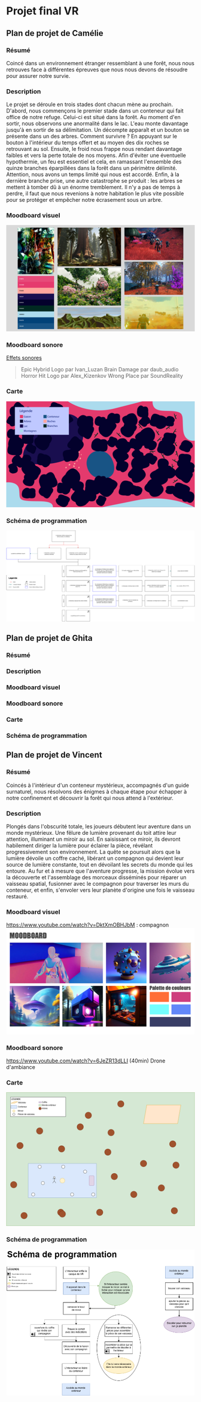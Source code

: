 # Projet final VR

## Plan de projet de Camélie

### Résumé

Coincé dans un environnement étranger ressemblant à une forêt, nous nous retrouves face à différentes épreuves que nous nous devons de résoudre pour assurer notre survie.

### Description

Le projet se déroule en trois stades dont chacun mène au prochain. D'abord, nous commençons le premier stade dans un conteneur qui fait office de notre refuge. Celui-ci est situé dans la forêt. Au moment d'en sortir, nous observons une anormalité dans le lac. L'eau monte davantage jusqu'à en sortir de sa délimitation. Un décompte apparaît et un bouton se présente dans un des arbres. Comment survivre ? En appuyant sur le bouton à l'intérieur du temps offert et au moyen des dix roches se retrouvant au sol. Ensuite, le froid nous frappe nous rendant davantage faibles et vers la perte totale de nos moyens. Afin d'éviter une éventuelle hypothermie, un feu est essentiel et cela, en ramassant l'ensemble des quinze branches éparpillées dans la forêt dans un périmètre délimité. Attention, nous avons un temps limité qui nous est accordé. Enfin, à la dernière branche prise, une autre catastrophe se produit : les arbres se mettent à tomber dû à un énorme tremblement. Il n'y a pas de temps à perdre, il faut que nous revenions à notre habitation le plus vite possible pour se protéger et empêcher notre écrasement sous un arbre. 

### Moodboard visuel 

![Moodboard visuel de Camélie](medias/moodboard_camelie.jpg)

### Moodboard sonore

[Effets sonores](https://pixabay.com/fr/sound-effects/)

> Epic Hybrid Logo par Ivan_Luzan
> Brain Damage par daub_audio
> Horror Hit Logo par Alex_Kizenkov
> Wrong Place par SoundReality

### Carte

![Carte de Camélie](medias/carte_camelie.png)

### Schéma de programmation

![Schéma de programmation de Camélie](medias/schema_programmation_camelie.png)

## Plan de projet de Ghita

### Résumé

### Description

### Moodboard visuel 

### Moodboard sonore

### Carte

### Schéma de programmation


## Plan de projet de Vincent

### Résumé

Coincés à l'intérieur d'un conteneur mystérieux, accompagnés d'un guide surnaturel, nous résolvons des énigmes à chaque étape pour échapper à notre confinement et découvrir la forêt qui nous attend à l'extérieur.
### Description

Plongés dans l'obscurité totale, les joueurs débutent leur aventure dans un monde mystérieux. Une fêlure de lumière provenant du toit attire leur attention, illuminant un miroir au sol. En saisissant ce miroir, ils devront habilement diriger la lumière pour éclairer la pièce, révélant progressivement son environnement. La quête se poursuit alors que la lumière dévoile un coffre caché, libérant un compagnon qui devient leur source de lumière constante, tout en dévoilant les secrets du monde qui les entoure. Au fur et à mesure que l'aventure progresse, la mission évolue vers la découverte et l'assemblage des morceaux disséminés pour réparer un vaisseau spatial, fusionner avec le compagnon pour traverser les murs du conteneur, et enfin, s'envoler vers leur planète d'origine une fois le vaisseau restauré.
### Moodboard visuel 
https://www.youtube.com/watch?v=DktXmOBHJbM : compagnon
![Carte_vincent](medias/moodboard_vincent.jpg)
### Moodboard sonore
https://www.youtube.com/watch?v=6JeZR13dLLI (40min) Drone d'ambiance
### Carte
![Carte_vincent](medias/cartes_vincent2.png)
### Schéma de programmation
![Schema prog Vicnent](medias/schema_prog_vincent.png)
